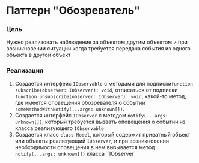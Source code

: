 # Паттерн "Обозреватель"

### Цель

Нужно реализовать наблюдение за объектом другим объектом и при возникновении ситуации когда требуется передача события
из одного объекта в другой объект

### Реализация

1. Создается интерфейс ``IObservable`` с методами для подписки``function subscribe(observer: IObserver): void``,
   отписаться от подписки ``function unsubscribe(observer: IObserver): void``, какой-то метод, где имеется оповещения
   обозревателя о событии ``someMethodWithNotify(...args: unknown[])``.
2. Создается интерфейс ``IObserver`` с методом ``notify(...args: unknown[])``, который требуется вызвать оповещения о
   событии из класса реализующего ``IObservable``
3. Создается класс ``class Model``, который содержит приватный объект или объекты реализующий ``IObserver``, и при
   возникновении необходимости оповещения в нем вызывается метод ``notify(...args: unknown[])`` класса ``IObserver`
